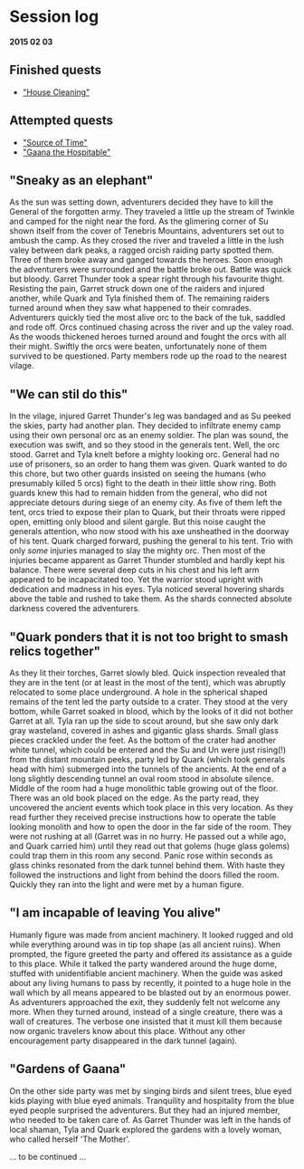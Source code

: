 # Session log
__2015 02 03__

## Finished quests
  * ["House Cleaning"](./02_House_Cleaning.md)

## Attempted quests
  * ["Source of Time"](./03_Source_of_Time.md)
  * ["Gaana the Hospitable"](./05_Gaana_the_Hospitable.md)

## "Sneaky as an elephant"
As the sun was setting down, adventurers decided they have to kill the
General of the forgotten army. They traveled a little up the stream of
Twinkle and camped for the night near the ford. As the glimering corner
of Su shown itself from the cover of Tenebris Mountains, adventurers set out
to ambush the camp. As they crosed the river and traveled a little in the
lush valey between dark peaks, a ragged orcish raiding party spotted them.
Three of them broke away and ganged towards the heroes. Soon enough the
adventurers were surrounded and the battle broke out. Battle was quick
but bloody. Garret Thunder took a spear right through his favourite thight.
Resisting the pain, Garret struck down one of the raiders and injured
another, while Quark and Tyla finished them of. The remaining raiders turned
around when they saw what happened to their comrades. Adventurers quickly
tied the most alive orc to the back of the tuk, saddled and rode off.
Orcs continued chasing across the river and up the valey road. As the woods
thickened heroes turned around and fought the orcs with all their might.
Swiftly the orcs were beaten, unfortunately none of them survived to be
questioned. Party members rode up the road to the nearest vilage.

## "We can stil do this"
In the vilage, injured Garret Thunder's leg was bandaged and as Su peeked
the skies, party had another plan. They decided to infiltrate enemy camp
using their own personal orc as an enemy soldier. The plan was sound, the
execution was swift, and so they stood in the generals tent. Well, the orc
stood. Garret and Tyla knelt before a mighty looking orc. General had no
use of prisoners, so an order to hang them was given. Quark wanted to do this
chore, but two other guards insisted on seeing the humans (who presumably
killed 5 orcs) fight to the death in their little show ring. Both guards knew
this had to remain hidden from the general, who did not appreciate detours
during siege of an enemy city. As five of them left the tent, orcs tried to
expose their plan to Quark, but their throats were ripped open, emitting only
blood and silent gargle. But this noise caught the generals attention, who
now stood with his axe unsheathed in the doorway of his tent. Quark charged
forward, pushing the general to his tent. Trio with only _some_ injuries
managed to slay the mighty orc. Then most of the injuries became apparent as
Garret Thunder stumbled and hardly kept his balance. There were several
deep cuts in his chest and his left arm appeared to be incapacitated too.
Yet the warrior stood upright with dedication and madness in his eyes.
Tyla noticed several hovering shards above the table and rushed to take
them. As the shards connected absolute darkness covered the adventurers.

## "Quark ponders that it is not too bright to smash relics together"
As they lit their torches, Garret slowly bled. Quick inspection revealed
that they are in the tent (or at least in the most of the tent), which was
abruptly relocated to some place underground. A hole in the spherical shaped
remains of the tent led the party outside to a crater. They stood at the
very bottom, while Garret soaked in blood, which by the looks of it did not
bother Garret at all. Tyla ran up the side to scout around, but she saw only
dark gray wasteland, covered in ashes and gigantic glass shards. Small glass
pieces crackled under the feet. As the bottom of the crater had another white
tunnel, which could be entered and the Su and Un were just rising(!) from the
distant mountain peeks, party led by Quark (which took generals head with him)
submerged into the tunnels of the ancients. At the end of a long slightly
descending tunnel an oval room stood in absolute silence. Middle of the room
had a huge monolithic table growing out of the floor. There was an old book
placed on the edge. As the party read, they uncovered the ancient events
which took place in this very location. As they read further they received
precise instructions how to operate the table looking monolith and how to open
the door in the far side of the room. They were not rushing at all (Garret
was in no hurry. He passed out a while ago, and Quark carried him) until they
read out that golems (huge glass golems) could trap them in this room any
second. Panic rose within seconds as glass chinks resonated from the dark
tunnel behind them. With haste they followed the instructions and light from
behind the doors filled the room. Quickly they ran into the light and were
met by a human figure.

## "I am incapable of leaving You alive"
Humanly figure was made from ancient machinery. It looked rugged and old
while everything around was in tip top shape (as all ancient ruins). When
prompted, the figure greeted the party and offered its assistance as a guide
to this place. While it talked the party wandered around the huge dome,
stuffed with unidentifiable ancient machinery. When the guide was asked about
any living humans to pass by recently, it pointed to a huge hole in the wall
which by all means appeared to be blasted out by an enormous power. As
adventurers approached the exit, they suddenly felt not welcome any more.
When they turned around, instead of a single creature, there was a wall
of creatures. The verbose one insisted that it must kill them because now
organic travelers know about this place. Without any other encouragement
party disappeared in the dark tunnel (again).

## "Gardens of Gaana"
On the other side party was met by singing birds and silent trees, blue
eyed kids playing with blue eyed animals. Tranquility and hospitality
from the blue eyed people surprised the adventurers. But they had an injured
member, who needed to be taken care of. As Garret Thunder was left in the
hands of local shaman, Tyla and Quark explored the gardens with a lovely
woman, who called herself 'The Mother'.

... to be continued ...

